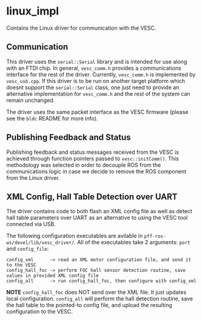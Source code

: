 # linux_impl #

Contains the Linux driver for communication with the VESC.

## Communication ##

This driver uses the `serial::Serial` library and is intended for use along with an FTDI chip. In general, `vesc_comm.h` provides a communications interface for the rest of the driver. Currently, `vesc_comm.h` is implemented by `vesc_usb.cpp`. If this driver is to be run on another target platform which doesnt support the `serial::Serial` class, one just need to provide an alternative implementation for `vesc_comm.h` and the rest of the system can remain unchanged.

The driver uses the same packet interface as the VESC firmware (please see the `bldc` README for more info).

## Publishing Feedback and Status ##

Publishing feedback and status messages received from the VESC is achieved through function pointers passed to `vesc::initComm()`. This methodology was selected in order to decouple ROS from the communications logic in case we decide to remove the ROS component from the Linux driver.


## XML Config, Hall Table Detection over UART ##

The driver contains code to both flash an XML config file as well as detect hall table parameters over UART as an alternative to using the VESC tool connected via USB.

The following configuration executables are avilable in `pff-ros-ws/devel/lib/vesc_driver/`. All of the executables take 2 arguments: `port` and `config_file`:

~~~
config_xml      -> read an XML motor configuration file, and send it to the VESC
config_hall_foc -> perform FOC hall sensor detection routine, save values in provided XML config file
config_all      -> run config_hall_foc, then configure with config_xml
~~~

**NOTE** `config_hall_foc` does NOT send over the XML file. It just updates local configuration. `config_all` will perform the hall detection routine, save the hall table to the pointed-to config file, and upload the resulting configuration to the VESC.
